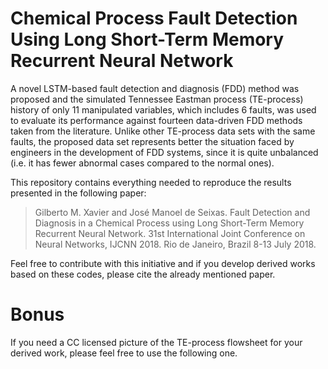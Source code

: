 
# Chemical Process Fault Detection Using Long Short-Term Memory Recurrent Neural Network

A novel LSTM-based fault detection and diagnosis (FDD) method was proposed and the simulated Tennessee Eastman process (TE-process) history of only 11 manipulated variables, which includes 6 faults, was used to evaluate its performance against fourteen data-driven FDD methods taken from the literature. Unlike other TE-process data sets with the same faults, the proposed data set represents better the situation faced by engineers in the development of FDD systems, since it is quite unbalanced (i.e. it has fewer abnormal cases compared to the normal ones).

This repository contains everything needed to reproduce the results presented in the following paper:

> Gilberto M. Xavier and José Manoel de Seixas. Fault Detection and Diagnosis in a Chemical Process using Long Short-Term Memory Recurrent Neural Network. 31st International Joint Conference on Neural Networks, IJCNN 2018. Rio de Janeiro, Brazil 8-13 July 2018.

Feel free to contribute with this initiative and if you develop derived works based on these codes, please cite the already mentioned paper.

# Bonus

If you need a CC licensed picture of the TE-process flowsheet for your derived work, please feel free to use the following one.
